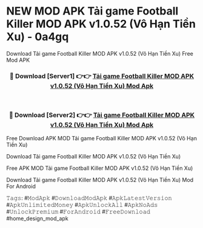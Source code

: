 # NEW MOD APK Tải game Football Killer MOD APK v1.0.52 (Vô Hạn Tiền Xu) - 0a4gq
Download Tải game Football Killer MOD APK v1.0.52 (Vô Hạn Tiền Xu) Free Mod APK

<div align="center">
<h3>🔴 Download [Server1] 👉👉 <a href="https://apk-comot.site?title=Tải_game_Football_Killer_MOD_APK_v1.0.52_(Vô_Hạn_Tiền_Xu)">Tải game Football Killer MOD APK v1.0.52 (Vô Hạn Tiền Xu) Mod Apk</a></h3><br>

<h3>🔴 Download [Server2] 👉👉 <a href="https://apk-comot.site?title=Tải_game_Football_Killer_MOD_APK_v1.0.52_(Vô_Hạn_Tiền_Xu)">Tải game Football Killer MOD APK v1.0.52 (Vô Hạn Tiền Xu) Mod Apk</a></h3>
</div>


Free Download APK MOD Tải game Football Killer MOD APK v1.0.52 (Vô Hạn Tiền Xu)

Download Tải game Football Killer MOD APK v1.0.52 (Vô Hạn Tiền Xu) 

Free APK MOD Tải game Football Killer MOD APK v1.0.52 (Vô Hạn Tiền Xu) 

Download Tải game Football Killer MOD APK v1.0.52 (Vô Hạn Tiền Xu) Mod For Android

𝚃𝚊𝚐𝚜: #𝙼𝚘𝚍𝙰𝚙𝚔 #𝙳𝚘𝚠𝚗𝚕𝚘𝚊𝚍𝙼𝚘𝚍𝙰𝚙𝚔 #𝙰𝚙𝚔𝙻𝚊𝚝𝚎𝚜𝚝𝚅𝚎𝚛𝚜𝚒𝚘𝚗 #𝙰𝚙𝚔𝚄𝚗𝚕𝚒𝚖𝚒𝚝𝚎𝚍𝙼𝚘𝚗𝚎𝚢 #𝙰𝚙𝚔𝚄𝚗𝚕𝚘𝚌𝚔𝙰𝚕𝚕 #𝙰𝚙𝚔𝙽𝚘𝙰𝚍𝚜 #𝚄𝚗𝚕𝚘𝚌𝚔𝙿𝚛𝚎𝚖𝚒𝚞𝚖 #𝙵𝚘𝚛𝙰𝚗𝚍𝚛𝚘𝚒𝚍 #𝙵𝚛𝚎𝚎𝙳𝚘𝚠𝚗𝚕𝚘𝚊𝚍 #home_design_mod_apk